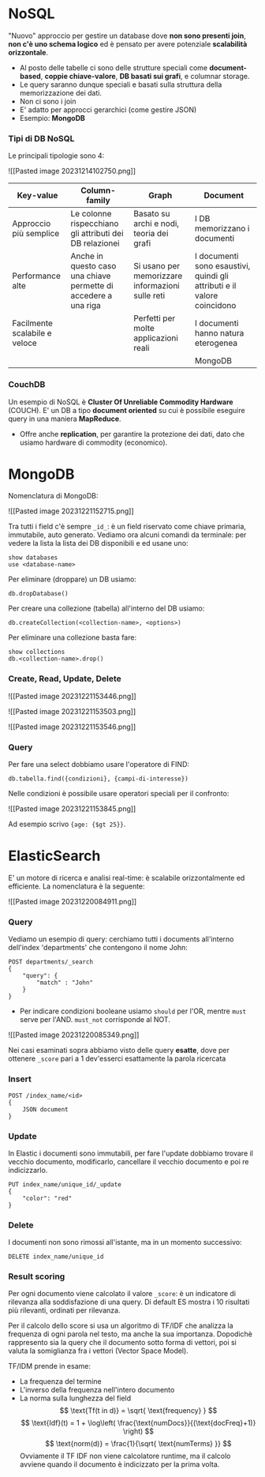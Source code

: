 # NoSQL

"Nuovo" approccio per gestire un database dove **non sono presenti join**, **non c'è uno schema logico** ed è pensato per avere potenziale **scalabilità orizzontale**.
- Al posto delle tabelle ci sono delle strutture speciali come **document-based**, **coppie chiave-valore**, **DB basati sui grafi**, e columnar storage.
- Le query saranno dunque speciali e basati sulla struttura della memorizzazione dei dati.
- Non ci sono i join
- E' adatto per approcci gerarchici (come gestire JSON)
- Esempio: **MongoDB**

### Tipi di DB NoSQL

Le principali tipologie sono 4:

![[Pasted image 20231214102750.png]]

| Key-value                     | Column-family                                                   | Graph                                            | Document                                                                |
| ----------------------------- | --------------------------------------------------------------- | ------------------------------------------------ | ----------------------------------------------------------------------- |
| Approccio più semplice        | Le colonne rispecchiano gli attributi dei DB relazionei         | Basato su archi e nodi, teoria dei grafi         | I DB memorizzano i documenti                                            |
| Performance alte              | Anche in questo caso una chiave permette di accedere a una riga | Si usano per memorizzare informazioni sulle reti | I documenti sono esaustivi, quindi gli attributi e il valore coincidono |
| Facilmente scalabile e veloce |                                                                 | Perfetti per molte applicazioni reali            | I documenti hanno natura eterogenea                                                                        |
|                               |                                                                 |                                                  |MongoDB                                                                         |
 
### CouchDB

Un esempio di NoSQL è **Cluster Of Unreliable Commodity Hardware** (COUCH). E' un DB a tipo **document oriented** su cui è possibile eseguire query in una maniera **MapReduce**.
- Offre anche **replication**, per garantire la protezione dei dati, dato che usiamo hardware di commodity (economico).

# MongoDB

Nomenclatura di MongoDB:

![[Pasted image 20231221152715.png]]

Tra tutti i field c'è sempre `_id_`: è un field riservato come chiave primaria, immutabile, auto generato.
Vediamo ora alcuni comandi da terminale: per vedere la lista la lista dei DB disponibili e ed usane uno:

```
show databases
use <database-name>
```

Per eliminare (droppare) un DB usiamo:

```
db.dropDatabase()
```

Per creare una collezione (tabella) all'interno del DB usiamo:

```
db.createCollection(<collection-name>, <options>)
```

Per eliminare una collezione basta fare:

```
show collections
db.<collection-name>.drop()
```

### Create, Read, Update, Delete

![[Pasted image 20231221153446.png]]

![[Pasted image 20231221153503.png]]

![[Pasted image 20231221153546.png]]

### Query

Per fare una select dobbiamo usare l'operatore di FIND:

```
db.tabella.find({condizioni}, {campi-di-interesse})
```

Nelle condizioni è possibile usare operatori speciali per il confronto:

![[Pasted image 20231221153845.png]]

Ad esempio scrivo `{age: {$gt 25}}`.

# ElasticSearch

E' un motore di ricerca e analisi real-time: è scalabile orizzontalmente ed efficiente. La nomenclatura è la seguente:

![[Pasted image 20231220084911.png]]

### Query

Vediamo un esempio di query: cerchiamo tutti i documents all'interno dell'index 'departments' che contengono il nome John:

```
POST departments/_search
{
	"query": {
		"match" : "John"	
	}
}
```

- Per indicare condizioni booleane usiamo `should` per l'OR, mentre `must` serve per l'AND. `must_not` corrisponde al NOT.

![[Pasted image 20231220085349.png]]

Nei casi esaminati sopra abbiamo visto delle query **esatte**, dove per ottenere `_score` pari a 1 dev'esserci esattamente la parola ricercata

### Insert

```
POST /index_name/<id>
{
	JSON document
}
```

### Update

In Elastic i documenti sono immutabili, per fare l'update dobbiamo trovare il vecchio documento, modificarlo, cancellare il vecchio documento e poi re indicizzarlo.

```
PUT index_name/unique_id/_update
{
	"color": "red"
}
```

### Delete

I documenti non sono rimossi all'istante, ma in un momento successivo:

```
DELETE index_name/unique_id
```

### Result scoring

Per ogni documento viene calcolato il valore `_score`: è un indicatore di rilevanza alla soddisfazione di una query. Di default ES mostra i 10 risultati più rilevanti, ordinati per rilevanza.

Per il calcolo dello score si usa un algoritmo di TF/IDF che analizza la frequenza di ogni parola nel testo, ma anche la sua importanza. Dopodichè rappresento sia la query che il documento sotto forma di vettori, poi si valuta la somiglianza fra i vettori (Vector Space Model).

TF/IDM prende in esame:
- La frequenza del termine
- L'inverso della frequenza nell'intero documento
- La norma sulla lunghezza del field
$$
\text{Tf(t in d)} = \sqrt{ \text{frequency} }
$$
$$
\text{Idf}(t) = 1 + \log\left( \frac{\text{numDocs}}{(\text{docFreq}+1)} \right)
$$
$$
\text{norm(d)} = \frac{1}{\sqrt{ \text{numTerms} }}
$$
Ovviamente il TF IDF non viene calcolatore runtime, ma il calcolo avviene quando il documento è indicizzato per la prima volta.

